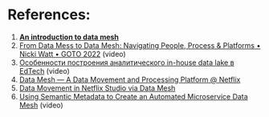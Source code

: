 
# References:

1. **[An introduction to data mesh](https://developer.ibm.com/technologies/data-management/)**
2. [From Data Mess to Data Mesh: Navigating People, Process & Platforms • Nicki Watt • GOTO 2022](https://www.youtube.com/watch?v=TONOUCAkfLE) (video)
3. [Особенности построения аналитического in-house data lake в EdTech](https://www.youtube.com/watch?v=aaJcSzDoZr4) (video)
4. [Data Mesh — A Data Movement and Processing Platform @ Netflix](https://netflixtechblog.com/data-mesh-a-data-movement-and-processing-platform-netflix-1288bcab2873)
5. [Data Movement in Netflix Studio via Data Mesh](https://netflixtechblog.com/data-movement-in-netflix-studio-via-data-mesh-3fddcceb1059)
6. [Using Semantic Metadata to Create an Automated Microservice Data Mesh](https://www.youtube.com/watch?v=wnydtt2lTQk) (video)